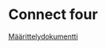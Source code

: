 # Connect four
[Määrittelydokumentti](https://github.com/alannesanni/tiralabra/blob/main/dokumentaatio/m%C3%A4%C3%A4rittelydokumentti.md)
